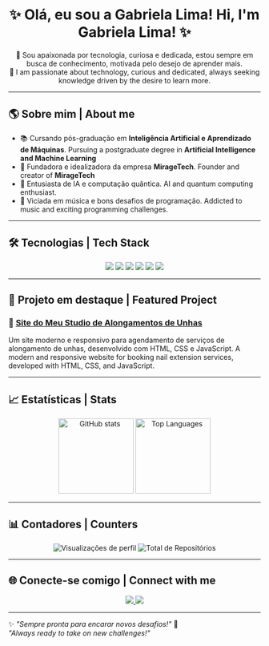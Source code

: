 <!-- Banner ou frase de boas-vindas -->
<h1 align="center">✨ Olá, eu sou a Gabriela Lima!
  Hi, I'm Gabriela Lima! ✨</h1>

<p align="center">
  🎯 Sou apaixonada por tecnologia, curiosa e dedicada, estou sempre em busca de conhecimento, motivada pelo desejo de aprender mais. <br>
  🚀 I am passionate about technology, curious and dedicated, always seeking knowledge driven by the desire to learn more.
</p>

---

## 🌎 Sobre mim | About me

- 📚 Cursando pós-graduação em **Inteligência Artificial e Aprendizado de Máquinas**. Pursuing a postgraduate degree in **Artificial Intelligence and Machine Learning**
- 🎨 Fundadora e idealizadora da empresa **MirageTech**. Founder and creator of **MirageTech**
- 🧠 Entusiasta de IA e computação quântica. AI and quantum computing enthusiast.
- 🚀 Viciada em música e bons desafios de programação. Addicted to music and exciting programming challenges.

---

## 🛠 Tecnologias | Tech Stack

<p align="center">
  <img src="https://img.shields.io/badge/Java-007396?style=for-the-badge&logo=openjdk&logoColor=white" />
  <img src="https://img.shields.io/badge/Python-3776AB?style=for-the-badge&logo=python&logoColor=white" />
  <img src="https://img.shields.io/badge/JavaScript-F7DF1E?style=for-the-badge&logo=javascript&logoColor=black" />
  <img src="https://img.shields.io/badge/HTML5-E34F26?style=for-the-badge&logo=html5&logoColor=white" />
  <img src="https://img.shields.io/badge/CSS3-1572B6?style=for-the-badge&logo=css3&logoColor=white" />
  <img src="https://img.shields.io/badge/FastAPI-009688?style=for-the-badge&logo=fastapi&logoColor=white" />
</p>

---

## 🚀 Projeto em destaque | Featured Project

### 💅 [Site do Meu Studio de Alongamentos de Unhas](https://github.com/gabriela-s-lima/studio_gabilima)
Um site moderno e responsivo para agendamento de serviços de alongamento de unhas, desenvolvido com HTML, CSS e JavaScript. 
A modern and responsive website for booking nail extension services, developed with HTML, CSS, and JavaScript.

---

## 📈 Estatísticas | Stats

<p align="center">
  <img src="https://github-readme-stats.vercel.app/api?username=gabriela-s-lima&show_icons=true&theme=tokyonight" alt="GitHub stats" height="150" />
  <img src="https://github-readme-stats.vercel.app/api/top-langs/?username=gabriela-s-lima&layout=compact&theme=tokyonight" alt="Top Languages" height="150" />
</p>

---

## 📊 Contadores | Counters

<p align="center">
  <img src="https://komarev.com/ghpvc/?username=gabriela-s-lima&label=Visualizações&color=blue&style=flat" alt="Visualizações de perfil" />
  <img src="https://img.shields.io/github/repos/gabriela-s-lima?label=Repositórios&color=green&style=flat" alt="Total de Repositórios" />
</p>

---

## 🌐 Conecte-se comigo | Connect with me

<p align="center">
  <a href="https://www.linkedin.com/in/gabriela-s-lima1990/" target="_blank">
    <img src="https://img.shields.io/badge/LinkedIn-0077B5?style=for-the-badge&logo=linkedin&logoColor=white" />
  </a>
   <a href="https://instagram.com/_miragetech" target="_blank">
    <img src="https://img.shields.io/badge/Instagram-E4405F?style=for-the-badge&logo=instagram&logoColor=white" />
  </a>
</p>

---

✨ *"Sempre pronta para encarar novos desafios!"* 🚀  
*"Always ready to take on new challenges!"*  
